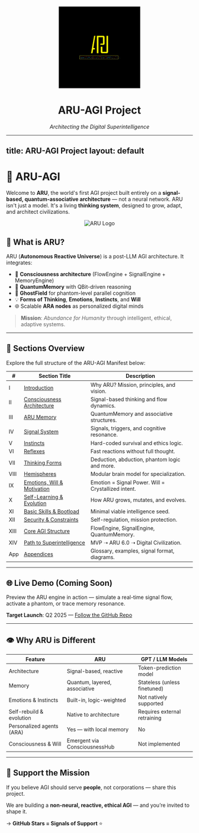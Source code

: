 <p align="center">
  <img src="sections/newlogo.png" width="220" alt="ARU Logo">
</p>

<h1 align="center"><strong>ARU-AGI Project</strong></h1>
<p align="center"><em>Architecting the Digital Superintelligence</em></p>

---

title: ARU-AGI Project
layout: default
---------------

# 🤖 ARU-AGI

Welcome to **ARU**, the world's first AGI project built entirely on a **signal-based, quantum-associative architecture** — not a neural network. ARU isn't just a model. It's a living **thinking system**, designed to grow, adapt, and architect civilizations.

<div align="center">
  <img src="https://github.com/Mukhameds/ARU-AGI-Project/raw/main/assets/aru_logo.png" width="240" alt="ARU Logo"/>
</div>

## 🚀 What is ARU?

ARU (**Autonomous Reactive Universe**) is a post-LLM AGI architecture. It integrates:

* 🧠 **Consciousness architecture** (FlowEngine + SignalEngine + MemoryEngine)
* 🧬 **QuantumMemory** with QBit-driven reasoning
* 💭 **GhostField** for phantom-level parallel cognition
* 💡 **Forms of Thinking**, **Emotions**, **Instincts**, and **Will**
* 🌐 Scalable **ARA nodes** as personalized digital minds

> **Mission**: *Abundance for Humanity* through intelligent, ethical, adaptive systems.

---

## 📂 Sections Overview

Explore the full structure of the ARU-AGI Manifest below:

| #    | Section Title                                                              | Description                                         |
| ---- | -------------------------------------------------------------------------- | --------------------------------------------------- |
| I    | [Introduction](sections/I_Introduction.md)                                 | Why ARU? Mission, principles, and vision.           |
| II   | [Consciousness Architecture](sections/II_Consciousness_Architecture.md)    | Signal-based thinking and flow dynamics.            |
| III  | [ARU Memory](sections/III_ARU_Memory.md)                                   | QuantumMemory and associative structures.           |
| IV   | [Signal System](sections/IV_ARU_SignalSystem.md)                           | Signals, triggers, and cognitive resonance.         |
| V    | [Instincts](sections/V_ARU_Instincts.md)                                   | Hard-coded survival and ethics logic.               |
| VI   | [Reflexes](sections/VI_ARU_Reflexes.md)                                    | Fast reactions without full thought.                |
| VII  | [Thinking Forms](sections/VII_ARU_ThinkingForms.md)                        | Deduction, abduction, phantom logic and more.       |
| VIII | [Hemispheres](sections/VIII_ARU_Hemispheres.md)                            | Modular brain model for specialization.             |
| IX   | [Emotions, Will & Motivation](sections/IX_ARU_Emotions_Will_Motivation.md) | Emotion = Signal Power. Will = Crystallized intent. |
| X    | [Self-Learning & Evolution](sections/X_ARU_SelfLearning_Evolution.md)      | How ARU grows, mutates, and evolves.                |
| XI   | [Basic Skills & Bootload](sections/XI_Basic_Skills_and_Bootload.md)        | Minimal viable intelligence seed.                   |
| XII  | [Security & Constraints](sections/XII_Security_and_Constraints.md)         | Self-regulation, mission protection.                |
| XIII | [Core AGI Structure](sections/XIII_Core_ARU_AGI.md)                        | FlowEngine, SignalEngine, QuantumMemory.            |
| XIV  | [Path to Superintelligence](sections/XIV_Path_to_Superintelligence.md)     | MVP ➝ ARU 6.0 ➝ Digital Civilization.               |
| App  | [Appendices](sections/Appendices.md)                                       | Glossary, examples, signal format, diagrams.        |

---

## 🌐 Live Demo (Coming Soon)

Preview the ARU engine in action — simulate a real-time signal flow, activate a phantom, or trace memory resonance.

**Target Launch**: Q2 2025 — [Follow the GitHub Repo](https://github.com/Mukhameds/ARU-AGI-Project)

---

## 👁 Why ARU is Different

| Feature                   | ARU                           | GPT / LLM Models             |
| ------------------------- | ----------------------------- | ---------------------------- |
| Architecture              | Signal-based, reactive        | Token-prediction model       |
| Memory                    | Quantum, layered, associative | Stateless (unless finetuned) |
| Emotions & Instincts      | Built-in, logic-weighted      | Not natively supported       |
| Self-rebuild & evolution  | Native to architecture        | Requires external retraining |
| Personalized agents (ARA) | Yes — with local memory       | No                           |
| Consciousness & Will      | Emergent via ConsciousnessHub | Not implemented              |

---

## 📣 Support the Mission

If you believe AGI should serve **people**, not corporations — share this project.

We are building a **non-neural, reactive, ethical AGI** — and you’re invited to shape it.

→ **GitHub Stars = Signals of Support** ⭐

